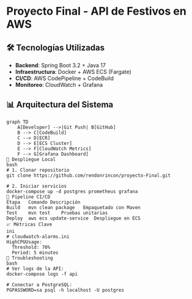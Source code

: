 # Proyecto Final - API de Festivos en AWS

## 🛠️ Tecnologías Utilizadas
- **Backend**: Spring Boot 3.2 + Java 17
- **Infraestructura**: Docker + AWS ECS (Fargate)
- **CI/CD**: AWS CodePipeline + CodeBuild
- **Monitoreo**: CloudWatch + Grafana

## 📊 Arquitectura del Sistema
```mermaid
graph TD
    A[Developer] -->|Git Push| B[GitHub]
    B --> C[CodeBuild]
    C --> D[ECR]
    D --> E[ECS Cluster]
    E --> F[CloudWatch Metrics]
    F --> G[Grafana Dashboard]
🚀 Despliegue Local
bash
# 1. Clonar repositorio
git clone https://github.com/rendonrincon/proyecto-Final.git

# 2. Iniciar servicios
docker-compose up -d postgres prometheus grafana
🔄 Pipeline CI/CD
Etapa	Comando	Descripción
Build	mvn clean package	Empaquetado con Maven
Test	mvn test	Pruebas unitarias
Deploy	aws ecs update-service	Despliegue en ECS
📈 Métricas Clave
ini
# cloudwatch-alarms.ini
HighCPUUsage:
  Threshold: 70%
  Period: 5 minutes
🐛 Troubleshooting
bash
# Ver logs de la API:
docker-compose logs -f api

# Conectar a PostgreSQL:
PGPASSWORD=sa psql -h localhost -U postgres

